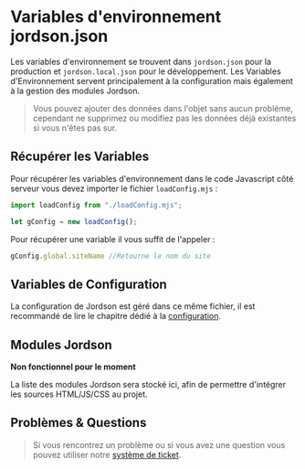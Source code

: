 # Variables d'environnement jordson.json

Les variables d'environnement se trouvent dans `jordson.json` pour la production et `jordson.local.json` pour le développement. Les Variables d'Environnement servent principalement à la configuration mais également à la gestion des modules Jordson.

> Vous pouvez ajouter des données dans l'objet sans aucun problème, cependant ne supprimez ou modifiez pas les données déjà existantes si vous n'êtes pas sur.

## Récupérer les Variables

Pour récupérer les variables d'environnement dans le code Javascript côté serveur vous devez importer le fichier `loadConfig.mjs` :

```javascript
import loadConfig from "./loadConfig.mjs";

let gConfig = new loadConfig();
```

Pour récupérer une variable il vous suffit de l'appeler :
```javascript
gConfig.global.siteName //Retourne le nom du site
```


## Variables de Configuration

La configuration de Jordson est géré dans ce même fichier, il est recommandé de lire le chapitre dédié à la [configuration](/fr-fr/bien-commencer/configuration).

## Modules Jordson

**Non fonctionnel pour le moment**

La liste des modules Jordson sera stocké ici, afin de permettre d'intégrer les sources HTML/JS/CSS au projet.

## Problèmes & Questions

> Si vous rencontrez un problème ou si vous avez une question vous pouvez utiliser notre [système de ticket](https://github.com/jordson-io/jordson/issues).